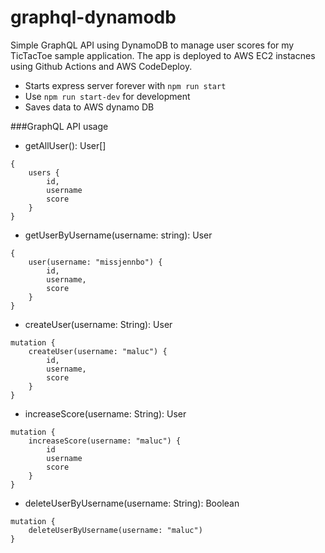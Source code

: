 # graphql-dynamodb

Simple GraphQL API using DynamoDB to manage user scores for my TicTacToe sample application.
The app is deployed to AWS EC2 instacnes using Github Actions and AWS CodeDeploy.

* Starts express server forever with `npm run start`
* Use `npm run start-dev` for development 
* Saves data to AWS dynamo DB 

###GraphQL API usage

* getAllUser(): User[]
``` 
{
    users {
        id,
        username
        score
    }
}
```

* getUserByUsername(username: string): User
``` 
{
    user(username: "missjennbo") {
        id,
        username,
        score
    }
}
```

* createUser(username: String): User
``` 
mutation {
    createUser(username: "maluc") {
        id,
        username,
        score
    }
}
```
* increaseScore(username: String): User
``` 
mutation {
    increaseScore(username: "maluc") {
        id
        username
        score
    }
}
```

* deleteUserByUsername(username: String): Boolean
``` 
mutation {
    deleteUserByUsername(username: "maluc")
}
```